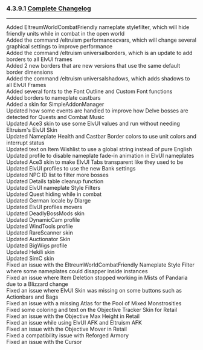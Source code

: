 ### 4.3.9.1 [Complete Changelog](https://github.com/eltreum0/eltruism/blob/main/Changelog.md)
___
Added EltreumWorldCombatFriendly nameplate stylefilter, which will hide friendly units while in combat in the open world  
Added the command /eltruism performancecvars, which will change several graphical settings to improve performance  
Added the command /eltruism universalborders, which is an update to add borders to all ElvUI frames  
Added 2 new borders that are new versions that use the same default border dimensions  
Added the command /eltruism universalshadows, which adds shadows to all ElvUI Frames  
Added several fonts to the Font Outline and Custom Font functions  
Added borders to nameplate castbars  
Added a skin for SimpleAddonManager  
Updated how some events are handled to improve how Delve bosses are detected for Quests and Combat Music  
Updated Ace3 skin to use some ElvUI values and run without needing Eltruism's ElvUI Skin  
Updated Nameplate Health and Castbar Border colors to use unit colors and interrupt status  
Updated text on Item Wishlist to use a global string instead of pure English  
Updated profile to disable nameplate fade-in animation in ElvUI nameplates  
Updated Ace3 skin to make ElvUI Tabs transparent like they used to be  
Updated ElvUI profiles to use the new Bank settings  
Updated NPC ID list to filter more bosses  
Updated Details table cleanup function  
Updated ElvUI nameplate Style Filters  
Updated Quest hiding while in combat  
Updated German locale by Dlarge  
Updated ElvUI profiles movers  
Updated DeadlyBossMods skin  
Updated DynamicCam profile  
Updated WindTools profile  
Updated RareScanner skin  
Updated Auctionator Skin  
Updated BigWigs profile  
Updated Hekili skin  
Updated SimC skin  
Fixed an issue with the EltreumWorldCombatFriendly Nameplate Style Filter where some nameplates could disapper inside instances  
Fixed an issue where Item Deletion stopped working in Mists of Pandaria due to a Blizzard change  
Fixed an issue where ElvUI Skin was missing on some buttons such as Actionbars and Bags  
Fixed an issue with a missing Atlas for the Pool of Mixed Monstrosities  
Fixed some coloring and text on the Objective Tracker Skin for Retail  
Fixed an issue with the Objective Max Height in Retail  
Fixed an issue while using ElvUI AFK and Eltruism AFK  
Fixed an issue with the Objective Mover in Retail  
Fixed a compatibility issue with Reforged Armory  
Fixed an issue with the Cursor
